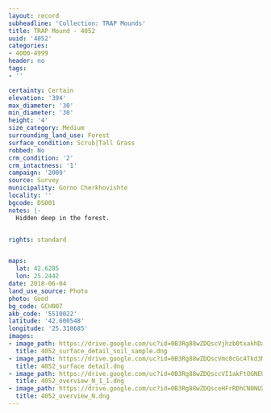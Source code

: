 ```yaml
---
layout: record
subheadline: 'Collection: TRAP Mounds'
title: TRAP Mound - 4052
uuid: '4052'
categories:
- 4000-4999
header: no
tags:
- ''

certainty: Certain
elevation: '394'
max_diameter: '30'
min_diameter: '30'
height: '4'
size_category: Medium
surrounding_land_use: Forest
surface_condition: Scrub|Tall Grass
robbed: No
crm_condition: '2'
crm_intactness: '1'
campaign: '2009'
source: Survey
municipality: Gorno Cherkhovishte
locality: ''
bgcode: DS001
notes: |-
  Hidden deep in the forest.


rights: standard


maps:
  lat: 42.6285
  lon: 25.2442
date: 2018-06-04
land_use_source: Photo
photo: Good
bg_code: GCH007
akb_code: '5510022'
latitude: '42.600548'
longitude: '25.318685'
images:
- image_path: https://drive.google.com/uc?id=0B3Rg88wZDQscVjhzb0txakhDa1U
  title: 4052_surface_detail_soil_sample.dng
- image_path: https://drive.google.com/uc?id=0B3Rg88wZDQscVmc0cGc4Tkd3MDQ
  title: 4052_surface detail.dng
- image_path: https://drive.google.com/uc?id=0B3Rg88wZDQsccVI1akFtOGNEU1k
  title: 4052_overview_N_1_1.dng
- image_path: https://drive.google.com/uc?id=0B3Rg88wZDQsceHFrRDhCN0NUX2M
  title: 4052_overview_N.dng
---
```

